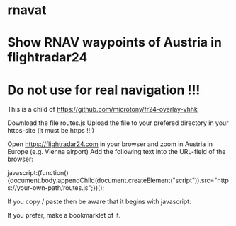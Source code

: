 # rnavat
# Show RNAV waypoints of Austria in flightradar24
# Do not use for real navigation !!!


This is a child of
https://github.com/microtony/fr24-overlay-vhhk


Download the file routes.js
Upload the file to your prefered directory in your https-site (it must be https !!!)


Open https://flightradar24.com in your browser and zoom in Austria in Europe (e.g. Vienna airport)
Add the following text into the URL-field of the browser:

javascript:(function(){document.body.appendChild(document.createElement("script")).src="https://your-own-path/routes.js";})();

If you copy / paste then be aware that it begins with
javascript:


If you prefer, make a bookmarklet of it.

